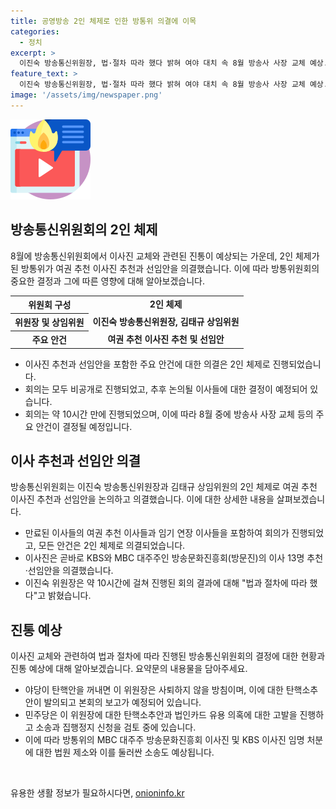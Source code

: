 ```yaml
---
title: 공영방송 2인 체제로 인한 방통위 의결에 이목
categories:
  - 정치
excerpt: >
  이진숙 방송통신위원장, 법·절차 따라 했다 밝혀 여야 대치 속 8월 방송사 사장 교체 예상. 방송통신위 2인체제로 KBS와 MBC 대주주인 방문진 13명 추천·선임안 의결. 야당 탄핵 시도에 이 위원장은 사퇴 의향 없다고 전했으며, 민주당은 탄핵안 발의 및 법인카드 유용 의혹에 대한 경찰 고발 등 대응책 검토 중. 국민의힘은 5인체제 복원을 촉구하고 탄핵 남발 우려 표명.
feature_text: >
  이진숙 방송통신위원장, 법·절차 따라 했다 밝혀 여야 대치 속 8월 방송사 사장 교체 예상. 방송통신위 2인체제로 KBS와 MBC 대주주인 방문진 13명 추천·선임안 의결. 야당 탄핵 시도에 이 위원장은 사퇴 의향 없다고 전했으며, 민주당은 탄핵안 발의 및 법인카드 유용 의혹에 대한 경찰 고발 등 대응책 검토 중. 국민의힘은 5인체제 복원을 촉구하고 탄핵 남발 우려 표명.
image: '/assets/img/newspaper.png'
---
```


<p><img src="/assets/img/news.png" alt="rentncar 속보" /></p>

<h2 data-ke-size="size26">방송통신위원회의 2인 체제</h2>

<p data-ke-size="size16">8월에 방송통신위원회에서 이사진 교체와 관련된 진통이 예상되는 가운데, 2인 체제가 된 방통위가 여권 추천 이사진 추천과 선임안을 의결했습니다. 이에 따라 방통위원회의 중요한 결정과 그에 따른 영향에 대해 알아보겠습니다.</p>

<table>
    <tr>
        <th style="text-align: center; height: 17px;">위원회 구성</th>
        <td style="text-align: center; height: 17px;"><b>2인 체제</b></td>
    </tr>
    <tr>
        <th style="text-align: center; height: 17px;">위원장 및 상임위원</th>
        <td style="text-align: center; height: 17px;"><b>이진숙 방송통신위원장, 김태규 상임위원</b></td>
    </tr>
    <tr>
        <th style="text-align: center; height: 17px;">주요 안건</th>
        <td style="text-align: center; height: 17px;"><b>여권 추천 이사진 추천 및 선임안</b></td>
    </tr>
</table>

<ul>
    <li>이사진 추천과 선임안을 포함한 주요 안건에 대한 의결은 2인 체제로 진행되었습니다.</li>
    <li>회의는 모두 비공개로 진행되었고, 추후 논의될 이사들에 대한 결정이 예정되어 있습니다.</li>
    <li>회의는 약 10시간 만에 진행되었으며, 이에 따라 8월 중에 방송사 사장 교체 등의 주요 안건이 결정될 예정입니다.</li>
</ul>

<h2 data-ke-size="size26">이사 추천과 선임안 의결</h2>

<p data-ke-size="size16">방송통신위원회는 이진숙 방송통신위원장과 김태규 상임위원의 2인 체제로 여권 추천 이사진 추천과 선임안을 논의하고 의결했습니다. 이에 대한 상세한 내용을 살펴보겠습니다.</p>

<ul>
    <li>만료된 이사들의 여권 추천 이사들과 임기 연장 이사들을 포함하여 회의가 진행되었고, 모든 안건은 2인 체제로 의결되었습니다.</li>
    <li>이사진은 곧바로 KBS와 MBC 대주주인 방송문화진흥회(방문진)의 이사 13명 추천·선임안을 의결했습니다.</li>
    <li>이진숙 위원장은 약 10시간에 걸쳐 진행된 회의 결과에 대해 "법과 절차에 따라 했다"고 밝혔습니다.</li>
</ul>

<h2 data-ke-size="size26">진통 예상</h2>

<p data-ke-size="size16">이사진 교체와 관련하여 법과 절차에 따라 진행된 방송통신위원회의 결정에 대한 현황과 진통 예상에 대해 알아보겠습니다. 요약문의 내용물을 담아주세요.</p>

<ul>
    <li>야당이 탄핵안을 꺼내면 이 위원장은 사퇴하지 않을 방침이며, 이에 대한 탄핵소추안이 발의되고 본회의 보고가 예정되어 있습니다.</li>
    <li>민주당은 이 위원장에 대한 탄핵소추안과 법인카드 유용 의혹에 대한 고발을 진행하고 소송과 집행정지 신청을 검토 중에 있습니다.</li>
    <li>이에 따라 방통위의 MBC 대주주 방송문화진흥회 이사진 및 KBS 이사진 임명 처분에 대한 법원 제소와 이를 둘러싼 소송도 예상됩니다.</li>
</ul>

<p data-ke-size="size16">&nbsp;</p>
유용한 생활 정보가 필요하시다면, <a href="https://onioninfo.kr" rel="dofollow">onioninfo.kr</a>


